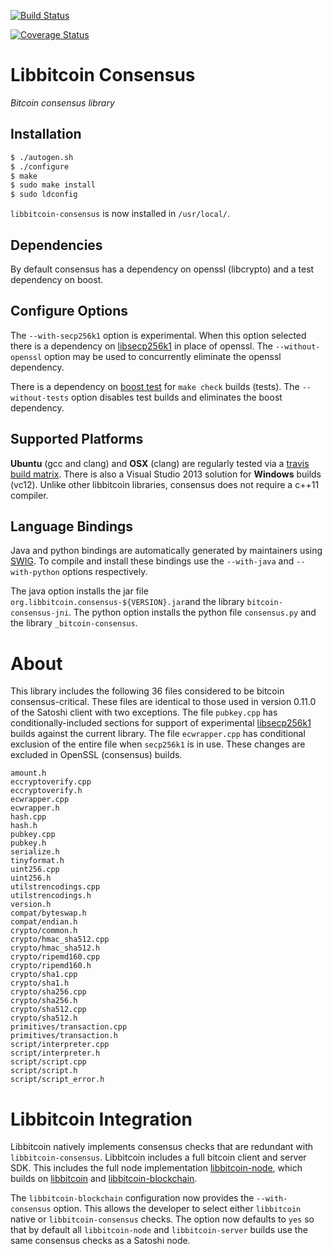 [![Build Status](https://travis-ci.org/libbitcoin/libbitcoin-consensus.svg?branch=master)](https://travis-ci.org/libbitcoin/libbitcoin-consensus)

[![Coverage Status](https://coveralls.io/repos/libbitcoin/libbitcoin-consensus/badge.svg)](https://coveralls.io/r/libbitcoin/libbitcoin-consensus)

# Libbitcoin Consensus

*Bitcoin consensus library*

## Installation

```sh
$ ./autogen.sh
$ ./configure
$ make
$ sudo make install
$ sudo ldconfig
```

`libbitcoin-consensus` is now installed in `/usr/local/`.

## Dependencies

By default consensus has a dependency on openssl (libcrypto) and a test dependency on boost.

## Configure Options

The `--with-secp256k1` option is experimental. When this option selected there is a dependency on [libsecp256k1](https://github.com/bitcoin/secp256k1) in place of openssl. The `--without-openssl` option may be used to concurrently eliminate the openssl dependency.

There is a dependency on [boost test](http://www.boost.org/doc/libs/1_50_0/libs/test/doc/html/index.html) for `make check` builds (tests). The `--without-tests` option disables test builds and eliminates the boost dependency.

## Supported Platforms

**Ubuntu** (gcc and clang) and **OSX** (clang) are regularly tested via a [travis build matrix](https://travis-ci.org/libbitcoin/libbitcoin-consensus). There is also a Visual Studio 2013 solution for **Windows** builds (vc12). Unlike other libbitcoin libraries, consensus does not require a c++11 compiler.

## Language Bindings

Java and python bindings are automatically generated by maintainers using [SWIG](http://www.swig.org). To compile and install these bindings use the `--with-java` and `--with-python` options respectively.

The java option installs the jar file `org.libbitcoin.consensus-${VERSION}.jar`and the library `bitcoin-consensus-jni`. The python option installs the python file `consensus.py` and the library `_bitcoin-consensus`.

# About

This library includes the following 36 files considered to be bitcoin consensus-critical. These files are identical to those used in version 0.11.0 of the Satoshi client with two exceptions. The file `pubkey.cpp` has conditionally-included sections for support of experimental [libsecp256k1](https://github.com/bitcoin/secp256k1) builds against the current library. The file `ecwrapper.cpp` has conditional exclusion of the entire file when `secp256k1` is in use. These changes are excluded in OpenSSL (consensus) builds.

```
amount.h
eccryptoverify.cpp
eccryptoverify.h
ecwrapper.cpp
ecwrapper.h
hash.cpp
hash.h
pubkey.cpp
pubkey.h
serialize.h
tinyformat.h
uint256.cpp
uint256.h
utilstrencodings.cpp
utilstrencodings.h
version.h
compat/byteswap.h
compat/endian.h
crypto/common.h
crypto/hmac_sha512.cpp
crypto/hmac_sha512.h
crypto/ripemd160.cpp
crypto/ripemd160.h
crypto/sha1.cpp
crypto/sha1.h
crypto/sha256.cpp
crypto/sha256.h
crypto/sha512.cpp
crypto/sha512.h
primitives/transaction.cpp
primitives/transaction.h
script/interpreter.cpp
script/interpreter.h
script/script.cpp
script/script.h
script/script_error.h
```

# Libbitcoin Integration

Libbitcoin natively implements consensus checks that are redundant with `libbitcoin-consensus`. Libbitcoin includes a full bitcoin client and server SDK. This includes the full node implementation [libbitcoin-node](https://github.com/libbitcoin/libbitcoin-node), which builds on [libbitcoin](https://github.com/libbitcoin/libbitcoin) and [libbitcoin-blockchain](https://github.com/libbitcoin/libbitcoin-blockchain).

The `libbitcoin-blockchain` configuration now provides the `--with-consensus` option. This allows the developer to select either `libbitcoin` native or `libbitcoin-consensus` checks. The option now defaults to `yes` so that by default all `libbitcoin-node` and `libbitcoin-server` builds use the same consensus checks as a Satoshi node.
